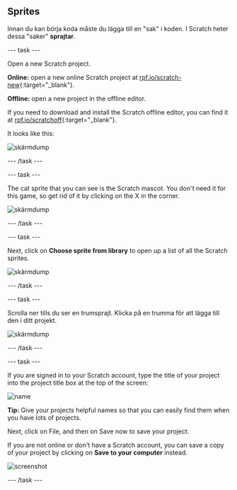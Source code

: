 ## Sprites

Innan du kan börja koda måste du lägga till en "sak" i koden. I Scratch heter dessa "saker" **sprajtar**.

\--- task \---

Open a new Scratch project.

**Online:** open a new online Scratch project at [rpf.io/scratch-new](http://rpf.io/scratch-new){:target="_blank"}.

**Offline:** open a new project in the offline editor.

If you need to download and install the Scratch offline editor, you can find it at [rpf.io/scratchoff](http://rpf.io/scratchoff){:target="_blank"}.

It looks like this:

![skärmdump](images/band-scratch.png)

\--- /task \---

\--- task \---

The cat sprite that you can see is the Scratch mascot. You don't need it for this game, so get rid of it by clicking on the X in the corner.

![skärmdump](images/band-delete-annotated.png)

\--- /task \---

\--- task \---

Next, click on **Choose sprite from library** to open up a list of all the Scratch sprites.

![skärmdump](images/band-sprite-library.png)

\--- /task \---

\--- task \---

Scrolla ner tills du ser en trumsprajt. Klicka på en trumma för att lägga till den i ditt projekt.

![skärmdump](images/band-sprite-drum.png)

\--- /task \---

\--- task \---

If you are signed in to your Scratch account, type the title of your project into the project title box at the top of the screen:

![name](images/band-name-annotated.png)

**Tip:** Give your projects helpful names so that you can easily find them when you have lots of projects.

Next, click on File, and then on Save now to save your project.

If you are not online or don't have a Scratch account, you can save a copy of your project by clicking on **Save to your computer** instead.

![screenshot](images/band-save.png)

\--- /task \---